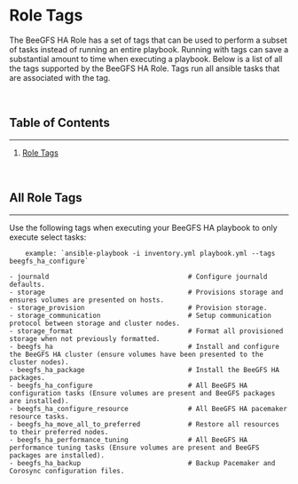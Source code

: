 # Role Tags
The BeeGFS HA Role has a set of tags that can be used to perform a subset of tasks instead of running an entire playbook.
Running with tags can save a substantial amount to time when executing a playbook. Below is a list of all the tags
supported by the BeeGFS HA Role. Tags run all ansible tasks that are associated with the tag.

<br>

## Table of Contents
----------------
1. [Role Tags](#role-tags)

<br>

<a name="role-tags"></a>
## All Role Tags
-----------------
Use the following tags when executing your BeeGFS HA playbook to only execute select tasks:

        example: `ansible-playbook -i inventory.yml playbook.yml --tags beegfs_ha_configure`
        
    - journald                                   # Configure journald defaults.
    - storage                                    # Provisions storage and ensures volumes are presented on hosts.
    - storage_provision                          # Provision storage.
    - storage_communication                      # Setup communication protocol between storage and cluster nodes.
    - storage_format                             # Format all provisioned storage when not previously formatted.
    - beegfs_ha                                  # Install and configure the BeeGFS HA cluster (ensure volumes have been presented to the cluster nodes).
    - beegfs_ha_package                          # Install the BeeGFS HA packages.
    - beegfs_ha_configure                        # All BeeGFS HA configuration tasks (Ensure volumes are present and BeeGFS packages are installed).
    - beegfs_ha_configure_resource               # All BeeGFS HA pacemaker resource tasks.
    - beegfs_ha_move_all_to_preferred            # Restore all resources to their preferred nodes.
    - beegfs_ha_performance_tuning               # All BeeGFS HA performance tuning tasks (Ensure volumes are present and BeeGFS packages are installed).
    - beegfs_ha_backup                           # Backup Pacemaker and Corosync configuration files.
